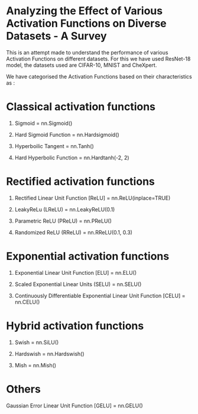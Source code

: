 # Analyzing the Effect of Various Activation Functions on Diverse Datasets - A Survey

This is an attempt made to understand the performance of various Activation Functions on different datasets. For this we have used ResNet-18 model, the datasets used are CIFAR-10, MNIST and CheXpert. 

We have categorised the Activation Functions based on their characteristics as :

# Classical activation functions

1. Sigmoid = nn.Sigmoid()

2. Hard Sigmoid Function = nn.Hardsigmoid()

3. Hyperboilic Tangent = nn.Tanh()

4. Hard Hyperbolic Function = nn.Hardtanh(-2, 2)

# Rectified activation functions

1. Rectified Linear Unit Function [ReLU] = nn.ReLU(inplace=TRUE)

2. LeakyReLu (LReLU) = nn.LeakyReLU(0.1)

3. Parametric ReLU (PReLU) = nn.PReLU()

4. Randomized ReLU (RReLU) = nn.RReLU(0.1, 0.3)

# Exponential activation functions

1. Exponential Linear Unit Function [ELU] = nn.ELU()

2. Scaled Exponential Linear Units (SELU) = nn.SELU() 

3. Continuously Differentiable Exponential Linear Unit Function [CELU] = nn.CELU() 

# Hybrid activation functions

1. Swish = nn.SiLU()

2. Hardswish = nn.Hardswish()

3. Mish = nn.Mish()

# Others

Gaussian Error Linear Unit Function [GELU] = nn.GELU()



